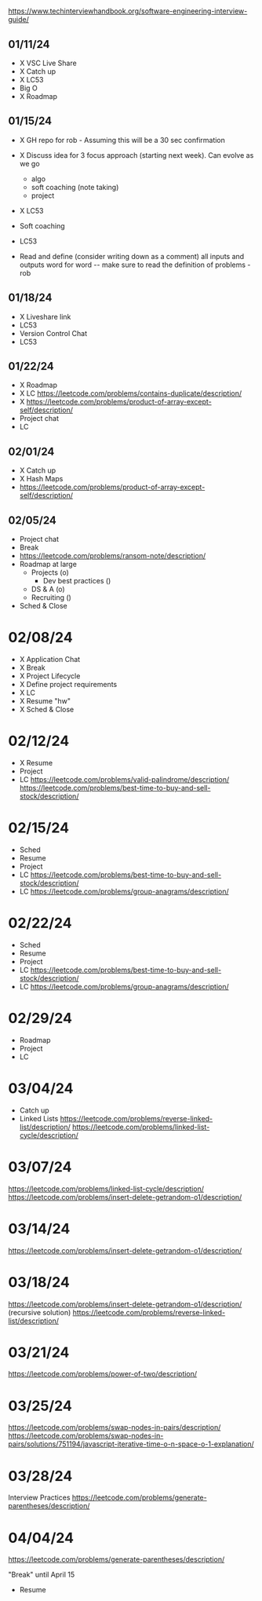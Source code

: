 #

https://www.techinterviewhandbook.org/software-engineering-interview-guide/

## 01/11/24
- X VSC Live Share
- X Catch up
- X LC53
- Big O
- X Roadmap

## 01/15/24
- X GH repo for rob - Assuming this will be a 30 sec confirmation
- X Discuss idea for 3 focus approach (starting next week). Can evolve as we go
    - algo
    - soft coaching (note taking)
    - project
- X LC53
- Soft coaching
- LC53

- Read and define (consider writing down as a comment) all inputs and outputs word for word
        -- make sure to read the definition of problems - rob

## 01/18/24
- X Liveshare link
- LC53
- Version Control Chat
- LC53

## 01/22/24
- X Roadmap
- X LC https://leetcode.com/problems/contains-duplicate/description/
- X https://leetcode.com/problems/product-of-array-except-self/description/
- Project chat
- LC

## 02/01/24
- X Catch up
- X Hash Maps
- https://leetcode.com/problems/product-of-array-except-self/description/

## 02/05/24
- Project chat
- Break
- https://leetcode.com/problems/ransom-note/description/
- Roadmap at large
    - Projects (o)
        - Dev best practices ()
    - DS & A (o)
    - Recruiting ()
- Sched & Close

# 02/08/24
- X Application Chat
- X Break
- X Project Lifecycle
- X Define project requirements
- X LC
- X Resume "hw"
- X Sched & Close

# 02/12/24
- X Resume
- Project
- LC
https://leetcode.com/problems/valid-palindrome/description/
https://leetcode.com/problems/best-time-to-buy-and-sell-stock/description/

# 02/15/24
- Sched
- Resume
- Project
- LC https://leetcode.com/problems/best-time-to-buy-and-sell-stock/description/
- LC https://leetcode.com/problems/group-anagrams/description/

# 02/22/24
- Sched
- Resume
- Project
- LC https://leetcode.com/problems/best-time-to-buy-and-sell-stock/description/
- LC https://leetcode.com/problems/group-anagrams/description/

# 02/29/24
- Roadmap
- Project
- LC

# 03/04/24
- Catch up
- Linked Lists
https://leetcode.com/problems/reverse-linked-list/description/
https://leetcode.com/problems/linked-list-cycle/description/

# 03/07/24
https://leetcode.com/problems/linked-list-cycle/description/
https://leetcode.com/problems/insert-delete-getrandom-o1/description/

# 03/14/24
https://leetcode.com/problems/insert-delete-getrandom-o1/description/

# 03/18/24
https://leetcode.com/problems/insert-delete-getrandom-o1/description/
(recursive solution) https://leetcode.com/problems/reverse-linked-list/description/

# 03/21/24
https://leetcode.com/problems/power-of-two/description/

# 03/25/24
https://leetcode.com/problems/swap-nodes-in-pairs/description/
https://leetcode.com/problems/swap-nodes-in-pairs/solutions/751194/javascript-iterative-time-o-n-space-o-1-explanation/ 

# 03/28/24
Interview Practices
https://leetcode.com/problems/generate-parentheses/description/

# 04/04/24
https://leetcode.com/problems/generate-parentheses/description/

"Break" until April 15

- Resume






